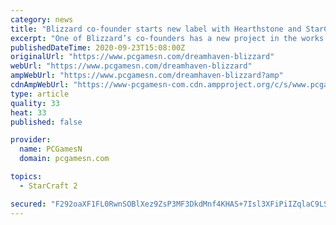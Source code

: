 ```yaml
---
category: news
title: "Blizzard co-founder starts new label with Hearthstone and StarCraft vets in tow"
excerpt: "One of Blizzard’s co-founders has a new project in the works and heaps of StarCraft 2 and Hearthstone veterans are along for the ride. Long-serving Blizzard CEO Mike Morhaime has set up a publishing label called Dreamhaven with two studios called ..."
publishedDateTime: 2020-09-23T15:08:00Z
originalUrl: "https://www.pcgamesn.com/dreamhaven-blizzard"
webUrl: "https://www.pcgamesn.com/dreamhaven-blizzard"
ampWebUrl: "https://www.pcgamesn.com/dreamhaven-blizzard?amp"
cdnAmpWebUrl: "https://www-pcgamesn-com.cdn.ampproject.org/c/s/www.pcgamesn.com/dreamhaven-blizzard?amp"
type: article
quality: 33
heat: 33
published: false

provider:
  name: PCGamesN
  domain: pcgamesn.com

topics:
  - StarCraft 2

secured: "F292oaXF1FL0RwnSOBlXez9ZsP3MF3DkdMnf4KHAS+7Isl3XFiPiIZqlaC9LSZHZKXGEYYFBunt01Q5E3uiosugF0GeM2mSqizExJUJjpvF/JRwEUDBHTWjgTMHe0os6xcSJvuWotGBi9iU/qJPh1tSDhB5E+lcJOy5QFCTGactzegrPSqOI8Lc2XBxFeJ0blWYyRqpEbCvNmc5lubH0MkwQ/Znp3+WuHoY7wNhfWASXU/QAXcDmr2c9vaszxzHo1n6YdC3Q/7RpdCeLuK0ytEogcaN9hLdSlOZIoyuWdAVcLgNc+yOqJLxLupft3Fi915yw9b4oTWAkYJdO+LvLOUrghmynAqjZnthnb8/A/Io=;3XgMR3zWWD3wRNLryft1sg=="
---
```


